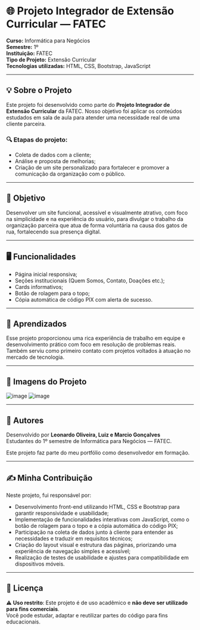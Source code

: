 # 🌐 Projeto Integrador de Extensão Curricular — FATEC

**Curso:** Informática para Negócios  
**Semestre:** 1º  
**Instituição:** FATEC  
**Tipo de Projeto:** Extensão Curricular  
**Tecnologias utilizadas:** HTML, CSS, Bootstrap, JavaScript

---

## 💡 Sobre o Projeto

Este projeto foi desenvolvido como parte do **Projeto Integrador de Extensão Curricular** da FATEC. Nosso objetivo foi aplicar os conteúdos estudados em sala de aula para atender uma necessidade real de uma cliente parceira.

### 🔍 Etapas do projeto:
- Coleta de dados com a cliente;
- Análise e proposta de melhorias;
- Criação de um site personalizado para fortalecer e promover a comunicação da organização com o público.

---

## 🌱 Objetivo

Desenvolver um site funcional, acessível e visualmente atrativo, com foco na simplicidade e na experiência do usuário, para divulgar o trabalho da organização parceira que atua de forma voluntária na causa dos gatos de rua, fortalecendo sua presença digital.

---

## 🖥️ Funcionalidades

- Página inicial responsiva;
- Seções institucionais (Quem Somos, Contato, Doações etc.);
- Cards informativos;
- Botão de rolagem para o topo;
- Cópia automática de código PIX com alerta de sucesso.

---

## 🚀 Aprendizados

Esse projeto proporcionou uma rica experiência de trabalho em equipe e desenvolvimento prático com foco em resolução de problemas reais. Também serviu como primeiro contato com projetos voltados à atuação no mercado de tecnologia.

---

## 📸 Imagens do Projeto

![image](https://github.com/user-attachments/assets/39fe50c5-b7c5-49b8-92eb-0282914ce9e1)
![image](https://github.com/user-attachments/assets/37117c16-8a44-4ee5-9abb-72655ad160ef)



---

## 👤 Autores

Desenvolvido por **Leonardo Oliveira, Luiz e Marcio Gonçalves**  
Estudantes do 1º semestre de Informática para Negócios — FATEC.

Este projeto faz parte do meu portfólio como desenvolvedor em formação.

---
## ✍️ Minha Contribuição

Neste projeto, fui responsável por:

- Desenvolvimento front-end utilizando HTML, CSS e Bootstrap para garantir responsividade e usabilidade;
- Implementação de funcionalidades interativas com JavaScript, como o botão de rolagem para o topo e a cópia automática do código PIX;
- Participação na coleta de dados junto à cliente para entender as necessidades e traduzir em requisitos técnicos;
- Criação do layout visual e estrutura das páginas, priorizando uma experiência de navegação simples e acessível;
- Realização de testes de usabilidade e ajustes para compatibilidade em dispositivos móveis.

---

## 📄 Licença

⚠️ **Uso restrito**: Este projeto é de uso acadêmico e **não deve ser utilizado para fins comerciais**.  
Você pode estudar, adaptar e reutilizar partes do código para fins educacionais.
